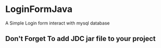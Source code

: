 # LoginFormJava
A Simple Login form interact with mysql database

## Don't Forget To add JDC jar file to your project 
